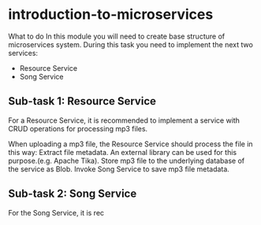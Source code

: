# introduction-to-microservices

What to do
In this module you will need to create base structure of microservices system.
During this task you need to implement the next two services:

* Resource Service
* Song Service

## Sub-task 1: Resource Service
For a Resource Service, it is recommended to implement a service with CRUD operations for processing mp3 files.

When uploading a mp3 file, the Resource Service should process the file in this way:
Extract file metadata. An external library can be used for this purpose.(e.g. Apache Tika).
Store mp3 file to the underlying database of the service as Blob.
Invoke Song Service to save mp3 file metadata.


## Sub-task 2: Song Service
For the Song Service, it is rec
